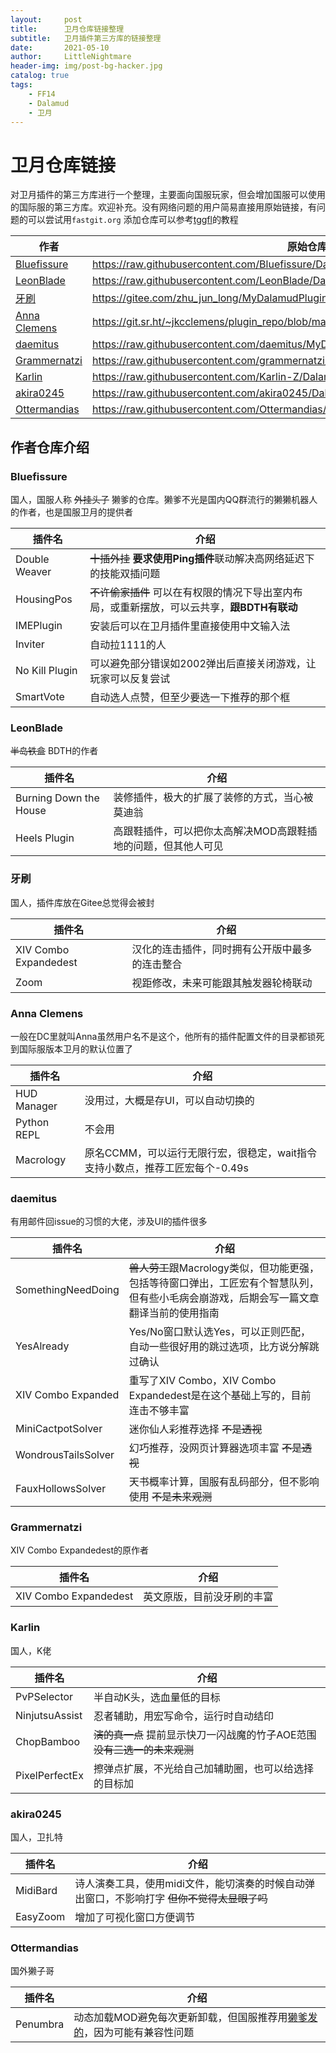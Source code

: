 ```yaml
---
layout:     post
title:      卫月仓库链接整理
subtitle:   卫月插件第三方库的链接整理
date:       2021-05-10
author:     LittleNightmare
header-img: img/post-bg-hacker.jpg
catalog: true
tags:
    - FF14
    - Dalamud
    - 卫月
---
```

# 卫月仓库链接
对卫月插件的第三方库进行一个整理，主要面向国服玩家，但会增加国服可以使用的国际服的第三方库。欢迎补充。没有网络问题的用户简易直接用原始链接，有问题的可以尝试用`fastgit.org`
添加仓库可以参考[tggfl](https://bbs.tggfl.com/topic/115/midibard-%E5%8D%AB%E6%9C%88%E6%A1%86%E6%9E%B6%E4%B8%8B%E7%9A%84%E6%BC%94%E5%A5%8F%E6%8F%92%E4%BB%B6)的教程

|作者|原始仓库链接|国服代理链接|
|--|--|--|
|[Bluefissure](https://github.com/Bluefissure)|https://raw.githubusercontent.com/Bluefissure/DalamudPlugins/Bluefissure/pluginmaster.json|https://raw.fastgit.org/Bluefissure/DalamudPlugins/Bluefissure/pluginmaster.json|
|[LeonBlade](https://github.com/LeonBlade)|https://raw.githubusercontent.com/LeonBlade/DalamudPlugins/main/repo.json|https://raw.fastgit.org/LeonBlade/DalamudPlugins/main/repo.json|
|[牙刷](https://github.com/tssailzz8)|https://gitee.com/zhu_jun_long/MyDalamudPlugins/raw/master/pluginmaster.json|无|
|[Anna Clemens](https://github.com/ascclemens)|https://git.sr.ht/~jkcclemens/plugin_repo/blob/master/pluginmaster.json|无|
|[daemitus](https://github.com/daemitus)|https://raw.githubusercontent.com/daemitus/MyDalamudPlugins/master/pluginmaster.json|https://raw.fastgit.org/daemitus/MyDalamudPlugins/master/pluginmaster.json|
|[Grammernatzi](https://github.com/Grammernatzi)|https://raw.githubusercontent.com/grammernatzi/MyDalamudPlugins/master/pluginmaster.json|https://raw.fastgit.org/grammernatzi/MyDalamudPlugins/master/pluginmaster.json|
|[Karlin](https://github.com/Karlin-Z)|https://raw.githubusercontent.com/Karlin-Z/DalamudPlugins/main/pluginmaster.json|https://raw.fastgit.org/Karlin-Z/DalamudPlugins/main/pluginmaster.json|
|[akira0245](https://github.com/akira0245)|https://raw.githubusercontent.com/akira0245/DalamudPlugins/cn/pluginmaster.json|https://raw.fastgit.org/akira0245/DalamudPlugins/cn/pluginmaster.json|
|[Ottermandias](https://github.com/Ottermandias)|https://raw.githubusercontent.com/Ottermandias/DalamudRepos/master/repo.json|https://raw.fastgit.org/Ottermandias/DalamudRepos/master/repo.json|

## 作者仓库介绍

### Bluefissure
国人，国服人称 ~~外挂头子~~ 獭爹的仓库。獭爹不光是国内QQ群流行的獭獭机器人的作者，也是国服卫月的提供者

|插件名|介绍|
|--|--|
|Double Weaver|~~十插外挂~~ **要求使用Ping插件**联动解决高网络延迟下的技能双插问题|
|HousingPos|~~不许偷家插件~~ 可以在有权限的情况下导出室内布局，或重新摆放，可以云共享，**跟BDTH有联动**|
|IMEPlugin|安装后可以在卫月插件里直接使用中文输入法|
|Inviter|自动拉1111的人|
|No Kill Plugin|可以避免部分错误如2002弹出后直接关闭游戏，让玩家可以反复尝试|
|SmartVote|自动选人点赞，但至少要选一下推荐的那个框|

### LeonBlade
~~半岛铁盒~~ BDTH的作者

|插件名|介绍|
|--|--|
|Burning Down the House|装修插件，极大的扩展了装修的方式，当心被莫迪翁|
|Heels Plugin|高跟鞋插件，可以把你太高解决MOD高跟鞋插地的问题，但其他人可见|

### 牙刷
国人，插件库放在Gitee总觉得会被封

|插件名|介绍|
|--|--|
|XIV Combo Expandedest|汉化的连击插件，同时拥有公开版中最多的连击整合|
|Zoom|视距修改，未来可能跟其触发器轮椅联动|

### Anna Clemens
一般在DC里就叫Anna虽然用户名不是这个，他所有的插件配置文件的目录都锁死到国际服版本卫月的默认位置了

|插件名|介绍|
|--|--|
|HUD Manager|没用过，大概是存UI，可以自动切换的|
|Python REPL|不会用|
|Macrology|原名CCMM，可以运行无限行宏，很稳定，wait指令支持小数点，推荐工匠宏每个-0.49s|

### daemitus
有用邮件回issue的习惯的大佬，涉及UI的插件很多

|插件名|介绍|
|--|--|
|SomethingNeedDoing|~~兽人劳工~~跟Macrology类似，但功能更强，包括等待窗口弹出，工匠宏有个智慧队列，但有些小毛病会崩游戏，后期会写一篇文章翻译当前的使用指南|
|YesAlready|Yes/No窗口默认选Yes，可以正则匹配，自动一些很好用的跳过选项，比方说分解跳过确认|
|XIV Combo Expanded|重写了XIV Combo，XIV Combo Expandedest是在这个基础上写的，目前连击不够丰富|
|MiniCactpotSolver|迷你仙人彩推荐选择 ~~不是透视~~|
|WondrousTailsSolver|幻巧推荐，没网页计算器选项丰富 ~~不是透视~~|
|FauxHollowsSolver|天书概率计算，国服有乱码部分，但不影响使用 ~~不是未来观测~~|

### Grammernatzi
XIV Combo Expandedest的原作者

|插件名|介绍|
|--|--|
|XIV Combo Expandedest|英文原版，目前没牙刷的丰富|

### Karlin
国人，K佬

|插件名|介绍|
|--|--|
|PvPSelector|半自动K头，选血量低的目标|
|NinjutsuAssist|忍者辅助，用宏写命令，运行时自动结印|
|ChopBamboo|~~演的真一点~~ 提前显示快刀一闪战魔的竹子AOE范围 ~~没有三选一的未来观测~~|
|PixelPerfectEx|擦弹点扩展，不光给自己加辅助圈，也可以给选择的目标加|

### akira0245
国人，卫扎特

|插件名|介绍|
|--|--|
|MidiBard|诗人演奏工具，使用midi文件，能切演奏的时候自动弹出窗口，不影响打字 ~~但你不觉得太显眼了吗~~|
|EasyZoom|增加了可视化窗口方便调节|

### Ottermandias
国外獭子哥

|插件名|介绍|
|--|--|
|Penumbra|动态加载MOD避免每次更新卸载，但国服推荐用[獭爹发的](https://github.com/Bluefissure/Penumbra/releases/latest)，因为可能有兼容性问题|
